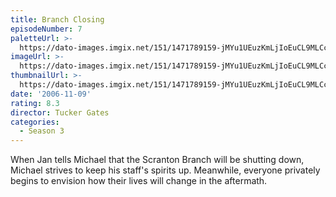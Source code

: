 ```yaml
---
title: Branch Closing
episodeNumber: 7
paletteUrl: >-
  https://dato-images.imgix.net/151/1471789159-jMYu1UEuzKmLjIoEuCL9MLCcg5j.jpg?auto=enhance&ch=DPR%2CWidth&palette=json
imageUrl: >-
  https://dato-images.imgix.net/151/1471789159-jMYu1UEuzKmLjIoEuCL9MLCcg5j.jpg?auto=compress%2Cformat&ch=DPR%2CWidth&w=500
thumbnailUrl: >-
  https://dato-images.imgix.net/151/1471789159-jMYu1UEuzKmLjIoEuCL9MLCcg5j.jpg?auto=enhance&ch=DPR%2CWidth&fit=crop&fm=jpg&h=280&w=500
date: '2006-11-09'
rating: 8.3
director: Tucker Gates
categories:
  - Season 3
---
```


When Jan tells Michael that the Scranton Branch will be shutting down, Michael strives to keep his staff's spirits up. Meanwhile, everyone privately begins to envision how their lives will change in the aftermath.